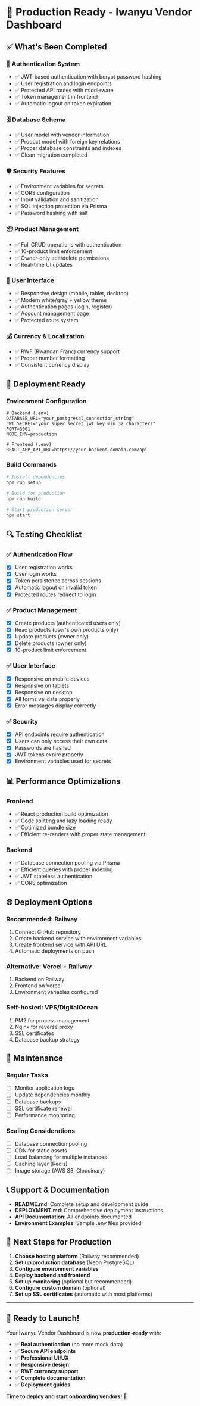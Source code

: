 # 🎉 Production Ready - Iwanyu Vendor Dashboard

## ✅ What's Been Completed

### 🔐 Authentication System
- ✅ JWT-based authentication with bcrypt password hashing
- ✅ User registration and login endpoints
- ✅ Protected API routes with middleware
- ✅ Token management in frontend
- ✅ Automatic logout on token expiration

### 🗄️ Database Schema
- ✅ User model with vendor information
- ✅ Product model with foreign key relations
- ✅ Proper database constraints and indexes
- ✅ Clean migration completed

### 🛡️ Security Features
- ✅ Environment variables for secrets
- ✅ CORS configuration
- ✅ Input validation and sanitization
- ✅ SQL injection protection via Prisma
- ✅ Password hashing with salt

### 📦 Product Management
- ✅ Full CRUD operations with authentication
- ✅ 10-product limit enforcement
- ✅ Owner-only edit/delete permissions
- ✅ Real-time UI updates

### 🎨 User Interface
- ✅ Responsive design (mobile, tablet, desktop)
- ✅ Modern white/gray + yellow theme
- ✅ Authentication pages (login, register)
- ✅ Account management page
- ✅ Protected route system

### 💰 Currency & Localization
- ✅ RWF (Rwandan Franc) currency support
- ✅ Proper number formatting
- ✅ Consistent currency display

## 🚀 Deployment Ready

### Environment Configuration
```env
# Backend (.env)
DATABASE_URL="your_postgresql_connection_string"
JWT_SECRET="your_super_secret_jwt_key_min_32_characters"
PORT=3001
NODE_ENV=production

# Frontend (.env)
REACT_APP_API_URL=https://your-backend-domain.com/api
```

### Build Commands
```bash
# Install dependencies
npm run setup

# Build for production
npm run build

# Start production server
npm start
```

## 🔍 Testing Checklist

### ✅ Authentication Flow
- [x] User registration works
- [x] User login works
- [x] Token persistence across sessions
- [x] Automatic logout on invalid token
- [x] Protected routes redirect to login

### ✅ Product Management
- [x] Create products (authenticated users only)
- [x] Read products (user's own products only)
- [x] Update products (owner only)
- [x] Delete products (owner only)
- [x] 10-product limit enforcement

### ✅ User Interface
- [x] Responsive on mobile devices
- [x] Responsive on tablets
- [x] Responsive on desktop
- [x] All forms validate properly
- [x] Error messages display correctly

### ✅ Security
- [x] API endpoints require authentication
- [x] Users can only access their own data
- [x] Passwords are hashed
- [x] JWT tokens expire properly
- [x] Environment variables used for secrets

## 📊 Performance Optimizations

### Frontend
- ✅ React production build optimization
- ✅ Code splitting and lazy loading ready
- ✅ Optimized bundle size
- ✅ Efficient re-renders with proper state management

### Backend
- ✅ Database connection pooling via Prisma
- ✅ Efficient queries with proper indexing
- ✅ JWT stateless authentication
- ✅ CORS optimization

## 🌐 Deployment Options

### Recommended: Railway
1. Connect GitHub repository
2. Create backend service with environment variables
3. Create frontend service with API URL
4. Automatic deployments on push

### Alternative: Vercel + Railway
1. Backend on Railway
2. Frontend on Vercel
3. Environment variables configured

### Self-hosted: VPS/DigitalOcean
1. PM2 for process management
2. Nginx for reverse proxy
3. SSL certificates
4. Database backup strategy

## 🔧 Maintenance

### Regular Tasks
- [ ] Monitor application logs
- [ ] Update dependencies monthly
- [ ] Database backups
- [ ] SSL certificate renewal
- [ ] Performance monitoring

### Scaling Considerations
- [ ] Database connection pooling
- [ ] CDN for static assets
- [ ] Load balancing for multiple instances
- [ ] Caching layer (Redis)
- [ ] Image storage (AWS S3, Cloudinary)

## 📞 Support & Documentation

- **README.md**: Complete setup and development guide
- **DEPLOYMENT.md**: Comprehensive deployment instructions
- **API Documentation**: All endpoints documented
- **Environment Examples**: Sample .env files provided

## 🎯 Next Steps for Production

1. **Choose hosting platform** (Railway recommended)
2. **Set up production database** (Neon PostgreSQL)
3. **Configure environment variables**
4. **Deploy backend and frontend**
5. **Set up monitoring** (optional but recommended)
6. **Configure custom domain** (optional)
7. **Set up SSL certificates** (automatic with most platforms)

---

## 🎉 Ready to Launch!

Your Iwanyu Vendor Dashboard is now **production-ready** with:

- ✅ **Real authentication** (no more mock data)
- ✅ **Secure API endpoints**
- ✅ **Professional UI/UX**
- ✅ **Responsive design**
- ✅ **RWF currency support**
- ✅ **Complete documentation**
- ✅ **Deployment guides**

**Time to deploy and start onboarding vendors!** 🚀 